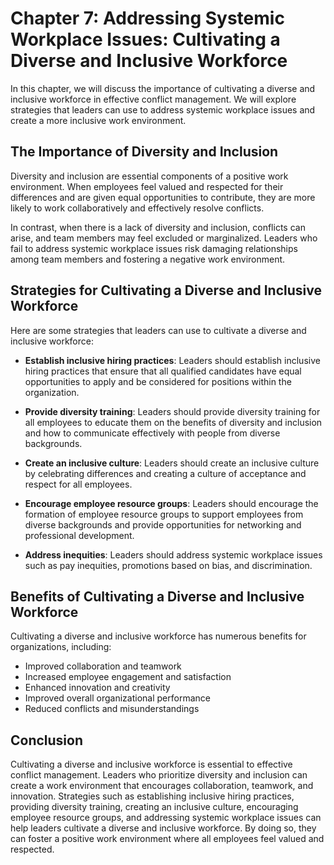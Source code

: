 Chapter 7: Addressing Systemic Workplace Issues: Cultivating a Diverse and Inclusive Workforce
==============================================================================================

In this chapter, we will discuss the importance of cultivating a diverse and inclusive workforce in effective conflict management. We will explore strategies that leaders can use to address systemic workplace issues and create a more inclusive work environment.

The Importance of Diversity and Inclusion
-----------------------------------------

Diversity and inclusion are essential components of a positive work environment. When employees feel valued and respected for their differences and are given equal opportunities to contribute, they are more likely to work collaboratively and effectively resolve conflicts.

In contrast, when there is a lack of diversity and inclusion, conflicts can arise, and team members may feel excluded or marginalized. Leaders who fail to address systemic workplace issues risk damaging relationships among team members and fostering a negative work environment.

Strategies for Cultivating a Diverse and Inclusive Workforce
------------------------------------------------------------

Here are some strategies that leaders can use to cultivate a diverse and inclusive workforce:

* **Establish inclusive hiring practices**: Leaders should establish inclusive hiring practices that ensure that all qualified candidates have equal opportunities to apply and be considered for positions within the organization.

* **Provide diversity training**: Leaders should provide diversity training for all employees to educate them on the benefits of diversity and inclusion and how to communicate effectively with people from diverse backgrounds.

* **Create an inclusive culture**: Leaders should create an inclusive culture by celebrating differences and creating a culture of acceptance and respect for all employees.

* **Encourage employee resource groups**: Leaders should encourage the formation of employee resource groups to support employees from diverse backgrounds and provide opportunities for networking and professional development.

* **Address inequities**: Leaders should address systemic workplace issues such as pay inequities, promotions based on bias, and discrimination.

Benefits of Cultivating a Diverse and Inclusive Workforce
---------------------------------------------------------

Cultivating a diverse and inclusive workforce has numerous benefits for organizations, including:

* Improved collaboration and teamwork
* Increased employee engagement and satisfaction
* Enhanced innovation and creativity
* Improved overall organizational performance
* Reduced conflicts and misunderstandings

Conclusion
----------

Cultivating a diverse and inclusive workforce is essential to effective conflict management. Leaders who prioritize diversity and inclusion can create a work environment that encourages collaboration, teamwork, and innovation. Strategies such as establishing inclusive hiring practices, providing diversity training, creating an inclusive culture, encouraging employee resource groups, and addressing systemic workplace issues can help leaders cultivate a diverse and inclusive workforce. By doing so, they can foster a positive work environment where all employees feel valued and respected.

